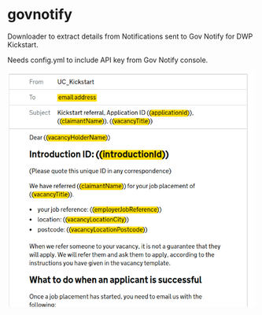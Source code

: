 # govnotify

Downloader to extract details from Notifications sent to Gov Notify for DWP Kickstart.

Needs config.yml to include API key from Gov Notify console.

![](screenshot-15.png)
